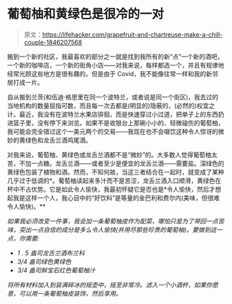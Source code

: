 # 葡萄柚和黄绿色是很冷的一对

> 原文：<https://lifehacker.com/grapefruit-and-chartreuse-make-a-chill-couple-1846207568>

搬到一个新的社区，我最喜欢的部分之一就是找到我所有的新“点”一个新的酒吧，一个新的咖啡店，一个新的街角小店——对我来说，每样都选一个，并且有规律地经常光顾这些地方是很有趣的。但是由于 Covid，我不能像往常一样和我的新邻居打成一片。



自从搬到兰茨(和伍迪·格思里在同一个波特兰，或者说是同一个街区)，我去过的当地机构的数量屈指可数，而且每一次去都是(明显的)隐蔽的，(必然的)权宜之计。最近，我没有在波特兰水果店徘徊，而是快速穿过小过道，把单子上的东西扔进篮子里，没有停下来浏览。如果不是收银台上那碗小小的、轻微碰伤的葡萄柚，我可能会完全错过这个一美元两个的交易——我现在也不会啜饮这种令人惊讶的微妙的黄绿色和龙舌兰酒鸡尾酒。

对我来说，葡萄柚、黄绿色或龙舌兰酒都不是“微妙”的。大多数人觉得葡萄柚太苦，不加一点糖。龙舌兰酒——或者至少是便宜的龙舌兰酒——需要盐。深绿色的黄绿色包装了植物和酒。然而，不知何故，当这三者结合在一起时，就变成了某种几乎过于低调的*。葡萄柚读起来多汁而不是苦涩，龙舌兰酒入口顺滑，黄绿色在杯中不占优势。它是如此令人愉快，我最初怀疑它是否也是*令人愉快，然后才想起我是这样一个人，我心目中的“好饮料”是等量的金巴利和费尔内(美味，但很难令人愉快)。**

*如果我必须改变一件事，我会加一条葡萄柚皮作为配菜，哪怕只是为了带回一点苦味，突出一点自信的成分是多么令人愉快(并用尽那些珍贵的葡萄柚)。要做到这一点，你需要:*

*   *1 . 5 盎司龙舌兰酒布兰科*
*   *3/4 盎司绿色黄绿色*
*   *3/4 盎司鲜宝石红色葡萄柚汁*

*将所有材料加入到装满碎冰的摇壶中，摇至非常冷。滤入一个小酒杯，如果你愿意，可以用一条葡萄柚皮装饰，然后享用。*
